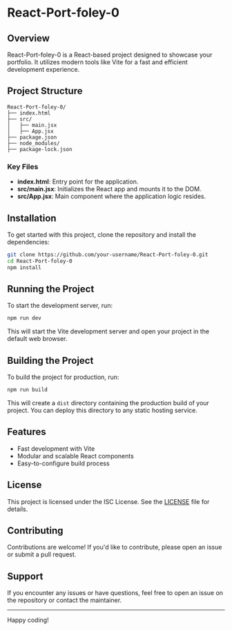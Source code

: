 # React-Port-foley-0

## Overview
React-Port-foley-0 is a React-based project designed to showcase your portfolio. It utilizes modern tools like Vite for a fast and efficient development experience.

## Project Structure
```
React-Port-foley-0/
├── index.html
├── src/
│   ├── main.jsx
│   ├── App.jsx
├── package.json
├── node_modules/
├── package-lock.json
```

### Key Files
- **index.html**: Entry point for the application.
- **src/main.jsx**: Initializes the React app and mounts it to the DOM.
- **src/App.jsx**: Main component where the application logic resides.

## Installation
To get started with this project, clone the repository and install the dependencies:

```bash
git clone https://github.com/your-username/React-Port-foley-0.git
cd React-Port-foley-0
npm install
```

## Running the Project
To start the development server, run:

```bash
npm run dev
```

This will start the Vite development server and open your project in the default web browser.

## Building the Project
To build the project for production, run:

```bash
npm run build
```

This will create a `dist` directory containing the production build of your project. You can deploy this directory to any static hosting service.

## Features
- Fast development with Vite
- Modular and scalable React components
- Easy-to-configure build process

## License
This project is licensed under the ISC License. See the [LICENSE](LICENSE) file for details.

## Contributing
Contributions are welcome! If you'd like to contribute, please open an issue or submit a pull request.

## Support
If you encounter any issues or have questions, feel free to open an issue on the repository or contact the maintainer.

---

Happy coding!
